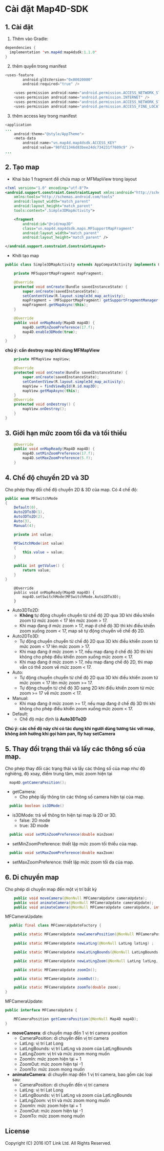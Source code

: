 # Cài đặt Map4D-SDK

## 1. Cài đặt

  1. Thêm vào Gradle:
  
```java
dependencies {
  implementation 'vn.map4d:map4dsdk:1.1.0'
}
```

  2. thêm quyền trong manifest
  
```java
<uses-feature
        android:glEsVersion="0x00020000"
        android:required="true" />

    <uses-permission android:name="android.permission.ACCESS_NETWORK_STATE" />
    <uses-permission android:name="android.permission.INTERNET" />
    <uses-permission android:name="android.permission.ACCESS_NETWORK_STATE" />
    <uses-permission android:name="android.permission.ACCESS_FINE_LOCATION" />
```

3. thêm access key trong manifest

```java
<application
...
    android:theme="@style/AppTheme">
    <meta-data
        android:name="vn.map4d.map4dsdk.ACCESS_KEY"
        android:value="98fd21346d83bee24dc734231f7609c9" />
...
```

## 2. Tạo map

  - Khai báo 1 fragment để chứa map or MFMapView trong layout

```xml
<?xml version="1.0" encoding="utf-8"?>
<android.support.constraint.ConstraintLayout xmlns:android="http://schemas.android.com/apk/res/android"
    xmlns:tools="http://schemas.android.com/tools"
    android:layout_width="match_parent"
    android:layout_height="match_parent"
    tools:context=".Simple3DMapActivity">

    <fragment
        android:id="@+id/map3D"
        class="vn.map4d.map4dsdk.maps.MFSupportMapFragment"
        android:layout_width="match_parent"
        android:layout_height="match_parent" />

</android.support.constraint.ConstraintLayout>
```
  - Khởi tạo map

```java
public class Simple3DMapActivity extends AppCompatActivity implements OnMapReadyCallback{

    private MFSupportMapFragment mapFragment;

    @Override
    protected void onCreate(Bundle savedInstanceState) {
        super.onCreate(savedInstanceState);
        setContentView(R.layout.simple3d_map_activity);
        mapFragment = (MFSupportMapFragment) getSupportFragmentManager().findFragmentById(R.id.map3D);
        mapFragment.getMapAsync(this);
    }

    @Override
    public void onMapReady(Map4D map4D) {
        map4D.setMinZoomPreference(17.f);
        map4D.enable3DMode(true);
    }
}
```

**chú ý: cần destroy map khi dùng MFMapView**

```java
 	private MFMapView mapView;

    @Override
    protected void onCreate(Bundle savedInstanceState) {
        super.onCreate(savedInstanceState);
        setContentView(R.layout.simple3d_map_activity);
        mapView = findViewById(R.id.map3D);
        mapView.getMapAsync(this);
    }
    @Override
    protected void onDestroy() {
        mapView.onDestroy();
    }
}
```

## 3. Giới hạn mức zoom tối đa và tối thiểu
```java
	@Override
    public void onMapReady(Map4D map4D) {
        map4D.setMinZoomPreference(17.f);
        map4D.setMaxZoomPreference(5.f);
    }
```

## 4. Chế độ chuyển 2D và 3D
Cho phép thay đổi chế độ chuyển 2D & 3D của map. Có 4 chế độ:

```java
public enum MFSwitchMode
{
    Default(0),
    Auto2DTo3D(1),
    Auto3DTo2D(2),
    Auto(3),
    Manual(4);

    private int value;

    MFSwitchMode(int value)
    {
        this.value = value;
    }

    public int getValue() {
        return value;
    }
}
```

```android
 	@Override
    public void onMapReady(Map4D map4D) {
        map4D.setSwitchMode(MFSwitchMode.Auto2DTo3D);
    }
```

- Auto3DTo2D:
  - **Không** tự động chuyển chuyển từ chế độ 2D qua 3D khi điều khiển zoom từ mức zoom < 17 lên mức zoom > 17.
  - Khi map đang ở mức zoom > 17, map ở chế độ 3D thì khi điều khiển zoom xuống zoom < 17, map sẽ tự động chuyển về chế độ 2D.
- Auto2DTo3D:
  - Tự động chuyển chuyển từ chế độ 2D qua 3D khi điều khiển zoom từ mức zoom < 17 lên mức zoom > 17.
  - Khi map đang ở mức zoom > 17, nếu map đang ở chế độ 3D thì khi không cho phép điều khiển zoom xuống mức zoom < 17.
  - Khi map đang ở mức zoom > 17, nếu map đang chế độ 2D, thì map vẫn có thể zoom về mức zoom < 17.
- Auto:
  - Tự động chuyển chuyển từ chế độ 2D qua 3D khi điều khiển zoom từ mức zoom < 17 lên mức zoom >= 17.
  - Tự động chuyển từ chế độ 3D sang 2D khi điều khiển zoom từ mức zoom >= 17 về mức zoom < 17.
- Manual:
  - Khi map đang ở mức zoom >= 17, nếu map đang ở chế độ 3D thì khi không cho phép điều khiển zoom xuống mức zoom < 17.  
- Default:
  - Chế độ mặc định là **Auto3DTo2D**

**Chú ý: các chế độ này chỉ có tác dụng khi người dùng tương tác với map, không ảnh hưởng khi gọi hàm pan, fly hay setCamera**

## 5. Thay đổi trạng thái và lấy các thông số của map.
Cho phép thay đổi các trạng thái và lấy các thông số của map như độ nghiêng, độ xoay, điểm trung tâm, mức zoom hiện tại

```java
  map4D.getCameraPosition();
```

- getCamera:
  - Cho phép lấy thông tin các thông số camera hiện tại của map.

```java
  public boolean is3DMode()
```
- is3DMode: trả về thông tin hiện tại map là 2D or 3D.
  - false: 2D mode
  - true:  3D mode

```java
  public void setMinZoomPreference(double minZoom)
```
- setMinZoomPreference: thiết lập mức zoom tối thiểu của map.


```java
  public void setMaxZoomPreference(double maxZoom)
```
- setMaxZoomPreference: thiết lập mức zoom tối đa của map.

## 6. Di chuyển map
Cho phép di chuyển map đến một vị trí bất kỳ

```java
    public void moveCamera(@NonNull MFCameraUpdate cameraUpdate);
    public void animateCamera(@NonNull MFCameraUpdate cameraUpdate);
    public void animateCamera(@NonNull MFCameraUpdate cameraUpdate, int durationMs);
```

MFCameraUpdate:

```java
  public final class MFCameraUpdateFactory {

    public static MFCameraUpdate newCameraPosition(@NonNull MFCameraPosition cameraPosition);
   
    public static MFCameraUpdate newLatLng(@NonNull LatLng latLng) ;

    public static MFCameraUpdate newLatLngBounds(@NonNull LatLngBounds bounds, int padding) ;

    public static MFCameraUpdate newLatLngZoom(@NonNull LatLng latLng, double zoom);

    public static MFCameraUpdate zoomIn();

    public static MFCameraUpdate zoomOut();

    public static MFCameraUpdate zoomTo(double zoom);
}
```

MFCameraUpdate:

```java
public interface MFCameraUpdate {

    MFCameraPosition getCameraPosition(@NonNull Map4D map4D);
}
```

- **moveCamera**: di chuyển map đến 1 vị trí camera position
  - CameraPosition: di chuyển đến vị trí camera
  - LatLng: vị trí Lat Long
  - LatLngBounds: vị trí LatLng và zoom của LatLngBounds
  - LatLngZoom: vị trí và mức zoom mong muốn
  - ZoomIn: mức zoom hiện tại + 1
  - ZoomOut: mức zoom hiện tại -1
  - ZoomTo: mức zoom mong muốn
- **animateCamera**: di chuyển map đến 1 vị trí camera, bao gồm các loại sau:
  - CameraPosition: di chuyển đến vị trí camera
  - LatLng: vị trí Lat Long
  - LatLngBounds: vị trí LatLng và zoom của LatLngBounds
  - LatLngZoom: vị trí và mức zoom mong muốn
  - ZoomIn: mức zoom hiện tại + 1
  - ZoomOut: mức zoom hiện tại -1
  - ZoomTo: mức zoom mong muốn 

License
-------

Copyright (C) 2016 IOT Link Ltd. All Rights Reserved.
